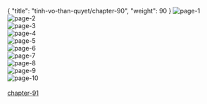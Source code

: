 { "title": "tinh-vo-than-quyet/chapter-90", "weight": 90 }
<img src="http://1.bp.blogspot.com/-oFStR_vjgdk/Wc29xZ7aPbI/AAAAAAAG8E0/LjbJbb6RDh4wMULZ1A0p6ARK2R3Yy71cQCLcBGAs/s1600/1.jpg?imgmax=0" alt="page-1" origin="http://1.bp.blogspot.com/-oFStR_vjgdk/Wc29xZ7aPbI/AAAAAAAG8E0/LjbJbb6RDh4wMULZ1A0p6ARK2R3Yy71cQCLcBGAs/s1600/1.jpg?imgmax=0"><br/>
<img src="http://1.bp.blogspot.com/-lo8a6DdAntQ/Wc29xYf_bhI/AAAAAAAG8Ew/72hcwoTtQD4g4iadgBbIv5CcjSmxcHttQCLcBGAs/s1600/2.jpg?imgmax=0" alt="page-2" origin="http://1.bp.blogspot.com/-lo8a6DdAntQ/Wc29xYf_bhI/AAAAAAAG8Ew/72hcwoTtQD4g4iadgBbIv5CcjSmxcHttQCLcBGAs/s1600/2.jpg?imgmax=0"><br/>
<img src="http://1.bp.blogspot.com/-cXS8M7-KHRc/Wc29yetuzqI/AAAAAAAG8E8/URdXtb0dI70JIkiVwdgLeYjypeIGxv_5gCLcBGAs/s1600/3.jpg?imgmax=0" alt="page-3" origin="http://1.bp.blogspot.com/-cXS8M7-KHRc/Wc29yetuzqI/AAAAAAAG8E8/URdXtb0dI70JIkiVwdgLeYjypeIGxv_5gCLcBGAs/s1600/3.jpg?imgmax=0"><br/>
<img src="http://1.bp.blogspot.com/-cwYpYJhdgkw/Wc29yle_y2I/AAAAAAAG8FA/aZ6aZTe_U3Er9opjliDyQizmKjoxZEcpACLcBGAs/s1600/4.jpg?imgmax=0" alt="page-4" origin="http://1.bp.blogspot.com/-cwYpYJhdgkw/Wc29yle_y2I/AAAAAAAG8FA/aZ6aZTe_U3Er9opjliDyQizmKjoxZEcpACLcBGAs/s1600/4.jpg?imgmax=0"><br/>
<img src="http://1.bp.blogspot.com/-O-JGsHdI1bE/Wc29ygE3qAI/AAAAAAAG8FE/GwdkKKa7VQYI5ui6NhOXYqcGHVYQbcAQACLcBGAs/s1600/5.jpg?imgmax=0" alt="page-5" origin="http://1.bp.blogspot.com/-O-JGsHdI1bE/Wc29ygE3qAI/AAAAAAAG8FE/GwdkKKa7VQYI5ui6NhOXYqcGHVYQbcAQACLcBGAs/s1600/5.jpg?imgmax=0"><br/>
<img src="http://1.bp.blogspot.com/-MtsHVdsqZ2g/Wc29zFl0SJI/AAAAAAAG8FI/IKYXQfvTWNw03sRoJpY9A0OXJ7D4AP6zgCLcBGAs/s1600/6.jpg?imgmax=0" alt="page-6" origin="http://1.bp.blogspot.com/-MtsHVdsqZ2g/Wc29zFl0SJI/AAAAAAAG8FI/IKYXQfvTWNw03sRoJpY9A0OXJ7D4AP6zgCLcBGAs/s1600/6.jpg?imgmax=0"><br/>
<img src="http://1.bp.blogspot.com/-EK0vzFcL7sY/Wc29zeqaaII/AAAAAAAG8FM/L1pD7VuZWS42iHgeeH3kzndJL_qbiYEUwCLcBGAs/s1600/7.jpg?imgmax=0" alt="page-7" origin="http://1.bp.blogspot.com/-EK0vzFcL7sY/Wc29zeqaaII/AAAAAAAG8FM/L1pD7VuZWS42iHgeeH3kzndJL_qbiYEUwCLcBGAs/s1600/7.jpg?imgmax=0"><br/>
<img src="http://1.bp.blogspot.com/-TngE4EUNqgE/Wc29zlmEQYI/AAAAAAAG8FQ/xALURst6tCUNJq_dnKJgWSk8bs0C0VFyACLcBGAs/s1600/8.jpg?imgmax=0" alt="page-8" origin="http://1.bp.blogspot.com/-TngE4EUNqgE/Wc29zlmEQYI/AAAAAAAG8FQ/xALURst6tCUNJq_dnKJgWSk8bs0C0VFyACLcBGAs/s1600/8.jpg?imgmax=0"><br/>
<img src="http://1.bp.blogspot.com/-6zs87FBkFvQ/Wc29z6D9XEI/AAAAAAAG8FU/-FjaqReJOrYisHvx0uMWB126vecOPZCKQCLcBGAs/s1600/9.jpg?imgmax=0" alt="page-9" origin="http://1.bp.blogspot.com/-6zs87FBkFvQ/Wc29z6D9XEI/AAAAAAAG8FU/-FjaqReJOrYisHvx0uMWB126vecOPZCKQCLcBGAs/s1600/9.jpg?imgmax=0"><br/>
<img src="http://1.bp.blogspot.com/-4JDNfQJ3rYc/Wc29xcNAUXI/AAAAAAAG8E4/MUBqn6bDr24RsahCdgA3pYRRwo-g1722QCLcBGAs/s1600/10.jpg?imgmax=0" alt="page-10" origin="http://1.bp.blogspot.com/-4JDNfQJ3rYc/Wc29xcNAUXI/AAAAAAAG8E4/MUBqn6bDr24RsahCdgA3pYRRwo-g1722QCLcBGAs/s1600/10.jpg?imgmax=0"><br/>
<br/><a class="nextchap" href="/tinh-vo-than-quyet/chapter-91">chapter-91</a>

